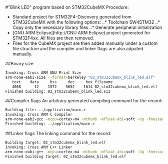 #"Blink LED" program based on STM32CubeMX
Procedure:
- Standard project for STM32F4-Discovery generated from STM32CubeMX with the
following options:
..* Toolchain SW4STM32
..* Copy only the necessary library files
..* Generate peripheral initialization
- [GNU ARM Eclipse](http://GNU ARM Eclipse) project generated for STM32F4xx.
All files are then removed.
- Files for the CubeMX project are then added manually under a custom file
structure and the compiler and linker flags are also adpated manually.

##Binary size
```bash
Invoking: Cross ARM GNU Print Size
arm-none-eabi-size --format=berkeley "02_stm32cubemx_blink_led.elf"
   text	   data	    bss	    dec	    hex	filename
   4068	     12	   1572	   5652	   1614	02_stm32cubemx_blink_led.elf
Finished building: 02_stm32cubemx_blink_led.siz
```
##Compiler flags
An arbitrary generated compiling command for the record:
```bash
Building file: ../application/main.c
Invoking: Cross ARM C Compiler
arm-none-eabi-gcc -mcpu=cortex-m4 -mthumb -mfloat-abi=soft -Og -fmessage-length=0 -fsigned-char -ffunction-sections -fdata-sections -ffreestanding -fno-move-loop-invariants -Wall -Wextra  -g3 -DSTM32F407xx -DUSE_HAL_DRIVER -I"/home/alain/custom/code_public/bare_on_eclipse/02_stm32cubemx_blink_led/application/headers" -I"/home/alain/custom/code_public/bare_on_eclipse/02_stm32cubemx_blink_led/drivers/CMSIS/Device/ST/STM32F4xx/Include" -I"/home/alain/custom/code_public/bare_on_eclipse/02_stm32cubemx_blink_led/drivers/STM32F4xx_HAL_Driver/Inc/Legacy" -I"/home/alain/custom/code_public/bare_on_eclipse/02_stm32cubemx_blink_led/drivers/STM32F4xx_HAL_Driver/Inc" -I"/home/alain/custom/code_public/bare_on_eclipse/02_stm32cubemx_blink_led/drivers/CMSIS/Include" -std=gnu11 -MMD -MP -MF"application/main.d" -MT"application/main.o" -c -o "application/main.o" "../application/main.c"
Finished building: ../application/main.c
```
##Linker flags
The linking command for the record:
```bash
Building target: 02_stm32cubemx_blink_led.elf
Invoking: Cross ARM C++ Linker
arm-none-eabi-g++ -mcpu=cortex-m4 -mthumb -mfloat-abi=soft -Og -fmessage-length=0 -fsigned-char -ffunction-sections -fdata-sections -ffreestanding -fno-move-loop-invariants -Wall -Wextra  -g3 -T STM32F407VGTx_FLASH.ld -Xlinker --gc-sections -L"/home/alain/custom/code_public/bare_on_eclipse/02_stm32cubemx_blink_led/link" -Wl,-Map,"02_stm32cubemx_blink_led.map" --specs=nano.specs -specs=nosys.specs -o "02_stm32cubemx_blink_led.elf"  ./drivers/STM32F4xx_HAL_Driver/Src/stm32f4xx_hal.o ./drivers/STM32F4xx_HAL_Driver/Src/stm32f4xx_hal_cortex.o ./drivers/STM32F4xx_HAL_Driver/Src/stm32f4xx_hal_dma.o ./drivers/STM32F4xx_HAL_Driver/Src/stm32f4xx_hal_dma_ex.o ./drivers/STM32F4xx_HAL_Driver/Src/stm32f4xx_hal_flash.o ./drivers/STM32F4xx_HAL_Driver/Src/stm32f4xx_hal_flash_ex.o ./drivers/STM32F4xx_HAL_Driver/Src/stm32f4xx_hal_flash_ramfunc.o ./drivers/STM32F4xx_HAL_Driver/Src/stm32f4xx_hal_gpio.o ./drivers/STM32F4xx_HAL_Driver/Src/stm32f4xx_hal_pwr.o ./drivers/STM32F4xx_HAL_Driver/Src/stm32f4xx_hal_pwr_ex.o ./drivers/STM32F4xx_HAL_Driver/Src/stm32f4xx_hal_rcc.o ./drivers/STM32F4xx_HAL_Driver/Src/stm32f4xx_hal_rcc_ex.o ./drivers/STM32F4xx_HAL_Driver/Src/stm32f4xx_hal_rtc.o ./drivers/STM32F4xx_HAL_Driver/Src/stm32f4xx_hal_rtc_ex.o ./drivers/STM32F4xx_HAL_Driver/Src/stm32f4xx_hal_tim.o ./drivers/STM32F4xx_HAL_Driver/Src/stm32f4xx_hal_tim_ex.o  ./drivers/CMSIS/Device/ST/STM32F4xx/Source/Templates/gcc/startup_stm32f407xx.o  ./drivers/CMSIS/Device/ST/STM32F4xx/Source/Templates/system_stm32f4xx.o  ./application/gpio.o ./application/main.o ./application/stm32f4xx_hal_msp.o ./application/stm32f4xx_it.o   
Finished building target: 02_stm32cubemx_blink_led.elf
```
